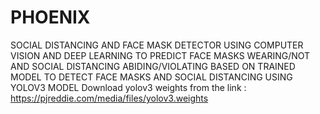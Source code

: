 # PHOENIX
SOCIAL DISTANCING AND FACE MASK DETECTOR
USING COMPUTER VISION AND DEEP LEARNING TO PREDICT FACE MASKS WEARING/NOT AND SOCIAL DISTANCING ABIDING/VIOLATING
BASED ON TRAINED MODEL TO DETECT FACE MASKS AND SOCIAL DISTANCING USING YOLOV3 MODEL
Download yolov3 weights from the link : https://pjreddie.com/media/files/yolov3.weights


 
